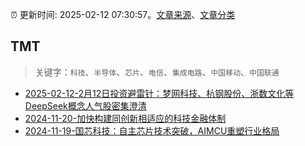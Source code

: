 :alarm_clock: 更新时间: 2025-02-12 07:30:57。[文章来源](/README.md)、[文章分类](/TAGS.md)

## TMT


> 关键字：`科技`、`半导体`、`芯片`、`电信`、`集成电路`、`中国移动`、`中国联通`



- [2025-02-12-2月12日投资避雷针：梦网科技、杭钢股份、浙数文化等DeepSeek概念人气股密集澄清](https://www.cls.cn/detail/1940517) 
- [2024-11-20-加快构建同创新相适应的科技金融体制](https://xueqiu.com/9193403816/313561745) 
- [2024-11-19-国芯科技：自主芯片技术突破，AIMCU重塑行业格局](https://xueqiu.com/8151841495/313402043) 
